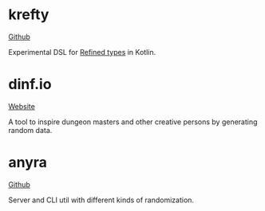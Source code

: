 # krefty

[Github](https://github.com/ustits/krefty)

Experimental DSL for [Refined types](https://en.wikipedia.org/wiki/Refinement_type) in Kotlin. 

# dinf.io

[Website](https://dinf.io) 

A tool to inspire dungeon masters and other creative persons by generating random data.

# anyra 

[Github](https://github.com/ustits/anyra)

Server and CLI util with different kinds of randomization.
